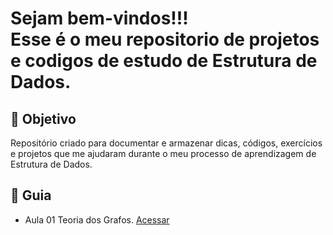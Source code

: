 


<h1> Sejam bem-vindos!!! </br>
 Esse é o meu repositorio de projetos e codigos de estudo de Estrutura de Dados. </h1>


<h2> 🎯 Objetivo </h2>
Repositório criado para documentar e armazenar dicas, códigos, exercícios e projetos que me ajudaram durante o meu processo de aprendizagem de Estrutura de Dados.




<h2 dir="auto"> 🚦 Guia </h2>
<ul dir="auto">
<li> Aula 01 Teoria dos Grafos. <a href="https://www.youtube.com/watch?v=T6yKp82k9vM&list=PLrOyM49ctTx-xtyVeuO7ylclgXHd4ws9a&index=1"> Acessar </a></li>


 

</ul>

